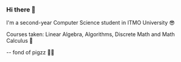 ### Hi there 👋

I'm a second-year Computer Science student in ITMO University 😎

Courses taken: Linear Algebra, Algorithms, Discrete Math and Math Calculus 🤗


-- fond of pigzz 🐽🐷



<!--
**hlebec-tukallec/hlebec-tukallec** is a ✨ _special_ ✨ repository because its `README.md` (this file) appears on your GitHub profile.

Here are some ideas to get you started:

- 🔭 I’m currently working on ...
- 🌱 I’m currently learning ...
- 👯 I’m looking to collaborate on ...
- 🤔 I’m looking for help with ...
- 💬 Ask me about ...
- 📫 How to reach me: ...
- 😄 Pronouns: ...
- ⚡ Fun fact: ...
-->
